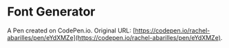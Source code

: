 # Font Generator

A Pen created on CodePen.io. Original URL: [https://codepen.io/rachel-abarilles/pen/eYdXMZe](https://codepen.io/rachel-abarilles/pen/eYdXMZe).

